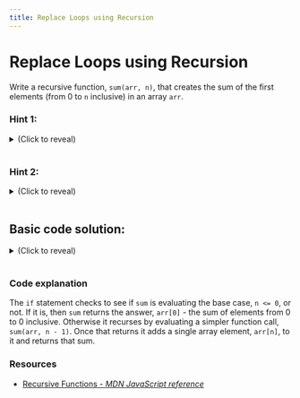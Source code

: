 ```yaml
---
title: Replace Loops using Recursion
---
```


# Replace Loops using Recursion


Write a recursive function, `sum(arr, n)`, that creates the sum of the first elements (from 0 to `n` inclusive) in an array `arr`.

### Hint 1:

<details><summary>(Click to reveal)
</summary>
<p>

When `n <= 0` `sum(arr, n)` returns `arr[0]`.
</p>
</details>
<br>

### Hint 2:

<details><summary>(Click to reveal)
</summary>
<p>

When `n` is larger than 0 `sum(arr, n)` returns `sum(arr, n - 1) + arr[n]`
</p>
</details>
<br>

## Basic code solution:

<details><summary>(Click to reveal)</summary>

```js
function sum(arr, n) {
  if (n <= 0) {
    return arr[0];
  } else {
    return sum(arr, n - 1) + arr[n];
  }
}

```

</details>
<br>

### Code explanation

The `if` statement checks to see if `sum` is evaluating the base case, `n <= 0`, or not.  If it is, then `sum` returns the answer, `arr[0]` - the sum of elements from 0 to 0 inclusive.  Otherwise it recurses by evaluating a simpler function call, `sum(arr, n - 1)`.  Once that returns it adds a single array element, `arr[n]`, to it and returns that sum.

### Resources

- [Recursive Functions - *MDN JavaScript reference*](https://developer.mozilla.org/en-US/docs/Web/JavaScript/Guide/Functions#Recursion)
